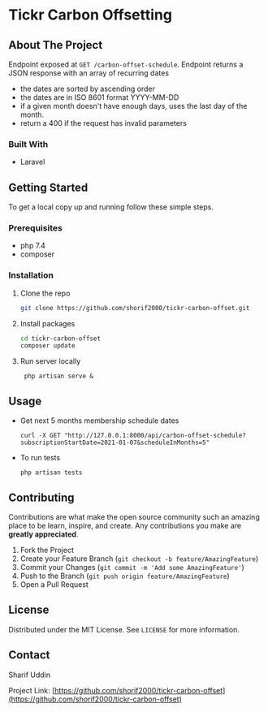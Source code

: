 # Tickr Carbon Offsetting

<!-- ABOUT THE PROJECT -->
## About The Project
Endpoint exposed at `GET /carbon-offset-schedule`. Endpoint returns a JSON response with an array of recurring dates
 * the dates are sorted by ascending order
 * the dates are in ISO 8601 format YYYY-MM-DD
 * if a given month doesn't have enough days, uses the last day of the month.
 * return a 400 if the request has invalid parameters

### Built With

* Laravel


<!-- GETTING STARTED -->
## Getting Started

To get a local copy up and running follow these simple steps.

### Prerequisites

  * php 7.4
  * composer

### Installation

1. Clone the repo
   ```sh
   git clone https://github.com/shorif2000/tickr-carbon-offset.git
   ```
2. Install packages
   ```sh
   cd tickr-carbon-offset
   composer update
   ```
3. Run server locally
   ```shell
    php artisan serve &
   ```


<!-- USAGE EXAMPLES -->
## Usage

- Get next 5 months membership schedule dates

    ```shell
    curl -X GET "http://127.0.0.1:8000/api/carbon-offset-schedule?subscriptionStartDate=2021-01-07&scheduleInMonths=5"
    ```

- To run tests
    ```shell
    php artisan tests
    ```

<!-- CONTRIBUTING -->
## Contributing

Contributions are what make the open source community such an amazing place to be learn, inspire, and create. Any contributions you make are **greatly appreciated**.

1. Fork the Project
2. Create your Feature Branch (`git checkout -b feature/AmazingFeature`)
3. Commit your Changes (`git commit -m 'Add some AmazingFeature'`)
4. Push to the Branch (`git push origin feature/AmazingFeature`)
5. Open a Pull Request



<!-- LICENSE -->
## License

Distributed under the MIT License. See `LICENSE` for more information.



<!-- CONTACT -->
## Contact

Sharif Uddin

Project Link: [https://github.com/shorif2000/tickr-carbon-offset](https://github.com/shorif2000/tickr-carbon-offset)





<!-- MARKDOWN LINKS & IMAGES -->
<!-- https://www.markdownguide.org/basic-syntax/#reference-style-links -->
[contributors-shield]: https://img.shields.io/github/contributors/shorif2000/repo.svg?style=for-the-badge
[contributors-url]: https://github.com/shorif2000/tickr-carbon-offset/graphs/contributors
[forks-shield]: https://img.shields.io/github/forks/shorif2000/repo.svg?style=for-the-badge
[forks-url]: https://github.com/shorif2000/tickr-carbon-offset/network/members
[stars-shield]: https://img.shields.io/github/stars/shorif2000/repo.svg?style=for-the-badge
[stars-url]: https://github.com/shorif2000/tickr-carbon-offset/stargazers
[issues-shield]: https://img.shields.io/github/issues/shorif2000/repo.svg?style=for-the-badge
[issues-url]: https://github.com/shorif2000/tickr-carbon-offset/issues
[license-shield]: https://img.shields.io/github/license/shorif2000/repo.svg?style=for-the-badge
[license-url]: https://github.com/shorif2000/tickr-carbon-offset/blob/master/LICENSE.txt
[linkedin-shield]: https://img.shields.io/badge/-LinkedIn-black.svg?style=for-the-badge&logo=linkedin&colorB=555
[linkedin-url]: https://linkedin.com/in/msuddin86

